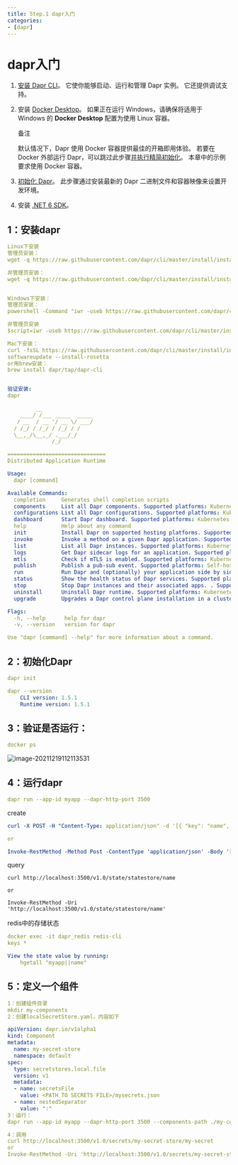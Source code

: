 ```yaml
---
title: Step.1 dapr入门
categories:
- [dapr]
---
```




# dapr入门

1. [安装 Dapr CLI](https://docs.dapr.io/getting-started/install-dapr-cli/)。 它使你能够启动、运行和管理 Dapr 实例。 它还提供调试支持。

2. 安装 [Docker Desktop](https://docs.docker.com/get-docker/)。 如果正在运行 Windows，请确保将适用于 Windows 的 **Docker Desktop** 配置为使用 Linux 容器。

    备注

   默认情况下，Dapr 使用 Docker 容器提供最佳的开箱即用体验。 若要在 Docker 外部运行 Dapr，可以跳过此步骤[并执行精简初始化](https://docs.dapr.io/operations/hosting/self-hosted/self-hosted-no-docker/)。 本章中的示例要求使用 Docker 容器。

3. [初始化 Dapr](https://docs.dapr.io/getting-started/install-dapr/)。 此步骤通过安装最新的 Dapr 二进制文件和容器映像来设置开发环境。

4. 安装 [.NET 6 SDK](https://dotnet.microsoft.com/download/dotnet/6.0)。



## 1：安装dapr

```yaml
Linux下安装
管理员安装：
wget -q https://raw.githubusercontent.com/dapr/cli/master/install/install.sh -O - | /bin/bash

非管理员安装：
wget -q https://raw.githubusercontent.com/dapr/cli/master/install/install.sh -O - | DAPR_INSTALL_DIR="$HOME/dapr" /bin/bash


Windows下安装：
管理员安装：
powershell -Command "iwr -useb https://raw.githubusercontent.com/dapr/cli/master/install/install.ps1 | iex"

非管理员安装
$script=iwr -useb https://raw.githubusercontent.com/dapr/cli/master/install/install.ps1; $block=[ScriptBlock]::Create($script); invoke-command -ScriptBlock $block -ArgumentList "", "$HOME/dapr"

Mac下安装：
curl -fsSL https://raw.githubusercontent.com/dapr/cli/master/install/install.sh | /bin/bash
softwareupdate --install-rosetta
or用brew安装：
brew install dapr/tap/dapr-cli


验证安装:
dapr

         __
    ____/ /___ _____  _____
   / __  / __ '/ __ \/ ___/
  / /_/ / /_/ / /_/ / /
  \__,_/\__,_/ .___/_/
              /_/

===============================
Distributed Application Runtime

Usage:
  dapr [command]

Available Commands:
  completion     Generates shell completion scripts
  components     List all Dapr components. Supported platforms: Kubernetes
  configurations List all Dapr configurations. Supported platforms: Kubernetes
  dashboard      Start Dapr dashboard. Supported platforms: Kubernetes and self-hosted
  help           Help about any command
  init           Install Dapr on supported hosting platforms. Supported platforms: Kubernetes and self-hosted
  invoke         Invoke a method on a given Dapr application. Supported platforms: Self-hosted
  list           List all Dapr instances. Supported platforms: Kubernetes and self-hosted
  logs           Get Dapr sidecar logs for an application. Supported platforms: Kubernetes
  mtls           Check if mTLS is enabled. Supported platforms: Kubernetes
  publish        Publish a pub-sub event. Supported platforms: Self-hosted
  run            Run Dapr and (optionally) your application side by side. Supported platforms: Self-hosted
  status         Show the health status of Dapr services. Supported platforms: Kubernetes
  stop           Stop Dapr instances and their associated apps. . Supported platforms: Self-hosted
  uninstall      Uninstall Dapr runtime. Supported platforms: Kubernetes and self-hosted
  upgrade        Upgrades a Dapr control plane installation in a cluster. Supported platforms: Kubernetes

Flags:
  -h, --help      help for dapr
  -v, --version   version for dapr

Use "dapr [command] --help" for more information about a command.
```

## 2：初始化Dapr

```yaml
dapr init

dapr --version
	CLI version: 1.5.1
	Runtime version: 1.5.1
```

## 3：验证是否运行：

```yaml
docker ps
```



![image-20211219112113531](C:\Users\hurui\AppData\Roaming\Typora\typora-user-images\image-20211219112113531.png)

## 4：运行dapr

```yaml
dapr run --app-id myapp --dapr-http-port 3500
```

create

```yaml
curl -X POST -H "Content-Type: application/json" -d '[{ "key": "name", "value": "Bruce Wayne"}]' http://localhost:3500/v1.0/state/statestore

or

Invoke-RestMethod -Method Post -ContentType 'application/json' -Body '[{ "key": "name", "value": "Bruce Wayne"}]' -Uri 'http://localhost:3500/v1.0/state/statestore'
```

query

```
curl http://localhost:3500/v1.0/state/statestore/name

or

Invoke-RestMethod -Uri 'http://localhost:3500/v1.0/state/statestore/name'
```



redis中的存储状态

```yaml
docker exec -it dapr_redis redis-cli
keys *

View the state value by running:
	hgetall "myapp||name"
```

## 5：定义一个组件

```yaml
1：创建组件目录
mkdir my-components
2：创建localSecretStore.yaml，内容如下

apiVersion: dapr.io/v1alpha1
kind: Component
metadata:
  name: my-secret-store
  namespace: default
spec:
  type: secretstores.local.file
  version: v1
  metadata:
  - name: secretsFile
    value: <PATH TO SECRETS FILE>/mysecrets.json
  - name: nestedSeparator
    value: ":"
3：运行：
dapr run --app-id myapp --dapr-http-port 3500 --components-path ./my-components

4：调用
curl http://localhost:3500/v1.0/secrets/my-secret-store/my-secret
or
Invoke-RestMethod -Uri 'http://localhost:3500/v1.0/secrets/my-secret-store/my-secret'
```

